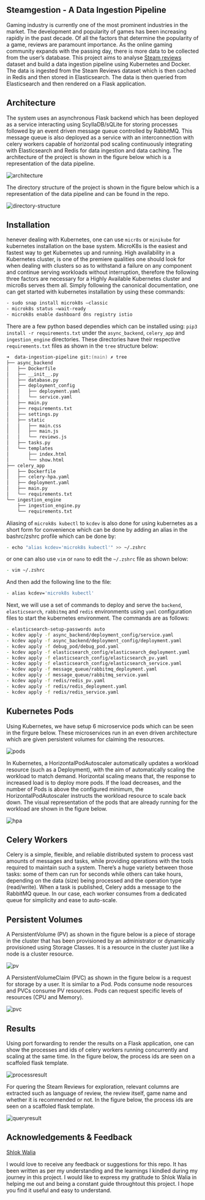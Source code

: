 ## Steamgestion - A Data Ingestion Pipeline
Gaming industry is currently one of the most prominent industries in the market. The development and popularity of games has been increasing rapidly in the past decade. Of all the factors that determine the popularity of a game, reviews are paramount importance. As the online gaming community expands with the passing day, there is more data to be collected from the user’s database. This project aims to analyse [Steam reviews](https://www.kaggle.com/datasets/najzeko/steam-reviews-2021) dataset and build a data ingestion pipeline using Kubernetes and Docker. The data is ingested from the Steam Reviews dataset which is then cached in Redis and then stored in Elasticsearch. The data is then queried from Elasticsearch and then rendered on a Flask application.

## Architecture
The system uses an asynchronous Flask backend which has been deployed as a service interacting using ScyllaDB/sQLite for storing processes followed by an event driven message queue controlled by RabbitMQ. This message queue is also deployed as a service with an interconnection with celery workers capable of horizontal pod scaling continuously integrating with Elasticsearch and Redis for data ingestion and data caching. The architecture of the project is shown in the figure below which is a representation of the data pipeline.

![architecture](/figures/architecture1.png)

The directory structure of the project is shown in the figure below which is a representation of the data pipeline and can be found in the repo.

![directory-structure](/figures/directory-structure.jpg)

## Installation
henever dealing with Kubernetes, one can use `micr8s` or `minikube` for kubernetes installation on the base system. MicroK8s is the easiest and fastest way to get Kubernetes up and running. High availability in a Kubernetes cluster, is one of the premiere qualities one should look for when dealing with clusters so as to withstand a failure on any component and continue serving workloads without interruption, therefore the following three factors are necessary for a Highly Available Kubernetes cluster and micro8s serves them all. Simply following the canonical documentation, one can get started with kubernetes installation by using these commands:
```bash
- sudo snap install microk8s –classic
- microk8s status –wait-ready
- microk8s enable dashboard dns registry istio
```

There are a few python based dependies which can be installed using: `pip3 install -r requirements.txt` under the `async_backend`, `celery_app` and `ingestion_engine` directories. These directories have their respective `requirements.txt` files as shown in the `tree` structure below:
```zsh
➜  data-ingestion-pipeline git:(main) ✗ tree
├── async_backend
│   ├── Dockerfile
│   ├── __init__.py
│   ├── database.py
│   ├── deployment_config
│   │   ├── deployment.yaml
│   │   └── service.yaml
│   ├── main.py
│   ├── requirements.txt
│   ├── settings.py
│   ├── static
│   │   ├── main.css
│   │   ├── main.js
│   │   └── reviews.js
│   ├── tasks.py
│   └── templates
│       ├── index.html
│       └── show.html
├── celery_app
│   ├── Dockerfile
│   ├── celery-hpa.yaml
│   ├── deployment.yaml
│   ├── main.py
│   └── requirements.txt
└── ingestion_engine
    ├── ingestion_engine.py
    └── requirements.txt
```

Aliasing of `microk8s kubectl` to `kcdev` is also done for using kubernetes as a short form for convenience which can be done by adding an alias in the bashrc/zshrc profile which can be done by:
```zsh
- echo "alias kcdev='microk8s kubectl'" >> ~/.zshrc
```
or one can also use `vim` or `nano` to edit the `~/.zshrc` file as shown below:
```zsh
- vim ~/.zshrc
```
And then add the following line to the file:
```zsh
- alias kcdev='microk8s kubectl'
```

Next, we will use a set of commands to deploy and serve the `backend`, `elasticsearch`, `rabbitmq` and `redis` environments using `yaml` configuration files to start the kubernetes environment. The commands are as follows: 
```zsh
- elasticsearch-setup-passwords auto
- kcdev apply -f async_backend/deployment_config/service.yaml
- kcdev apply -f async_backend/deployment_config/deployment.yaml
- kcdev apply -f debug_pod/debug_pod.yaml
- kcdev apply -f elasticsearch_config/elasticsearch_deployment.yaml
- kcdev apply -f elasticsearch_config/elasticsearch_pv.yaml
- kcdev apply -f elasticsearch_config/elasticsearch_service.yaml
- kcdev apply -f message_queue/rabbitmq_deployment.yaml
- kcdev apply -f message_queue/rabbitmq_service.yaml
- kcdev apply -f redis/redis_pv.yaml
- kcdev apply -f redis/redis_deployment.yaml
- kcdev apply -f redis/redis_service.yaml
```

## Kubernetes Pods
Using Kubernetes, we have setup 6 microservice pods which can be seen in the firgure below. These microservices run in an even driven architecture which are given persistent volumes for claiming the resources.

![pods](/figures/pods.png)

In Kubernetes, a HorizontalPodAutoscaler automatically updates a workload resource (such as a Deployment), with the aim of automatically scaling the workload to match demand. Horizontal scaling means that, the response to increased load is to deploy more pods. If the load decreases, and the number of Pods is above the configured minimum, the HorizontalPodAutoscaler instructs the workload
resource to scale back down. The visual representation of the pods that are already running for the workload are shown in the figure below.

![hpa](/figures/hpa.png)

## Celery Workers
Celery is a simple, flexible, and reliable distributed system to process vast amounts of messages and tasks, while providing operations with the tools required to maintain such a system. There’s a huge variety between those tasks: some of them can run for seconds while others can take hours, depending on the data (size) being processed and the operation type (read/write). When a task is published, Celery adds a message to the RabbitMQ queue. In our case, each worker consumes from a dedicated queue for simplicity and ease to auto-scale.

## Persistent Volumes
A PersistentVolume (PV) as shown in the figure below is a piece of storage in the cluster that has been provisioned by an administrator or dynamically provisioned using Storage Classes. It is a resource in the cluster just like a node is a cluster resource.

![pv](/figures/pv.png)

A PersistentVolumeClaim (PVC) as shown in the figure below is a request for storage by a user. It is similar to a Pod. Pods consume node resources and PVCs consume PV resources. Pods can request specific levels of resources (CPU and Memory).

![pvc](/figures/pvc.png)

## Results
Using port forwarding to render the results on a Flask application, one can show the processes and ids of celery workers running concurrently and scaling at the same time. In the figure below, the process ids are seen on a scaffoled flask template.

![processresult](/figures/processresult.png)

For quering the Steam Reviews for exploration, relevant columns are extracted such as language of review, the review itself, game name and whether it is recommended or not. In the figure below, the process ids are seen on a scaffoled flask template.

![queryresult](/figures/queryresult.png)

## Acknowledgements & Feedback
[Shlok Walia](https://github.com/coderhyno)
  
I would love to receive  any feedback or suggestions for this repo. It has been written as per my understanding and the learnings I kindled during my journey in this project. I would like to express my gratitude to Shlok Walia in helping me out and being a constant guide throughtout this project. I hope you find it useful and easy to understand.
